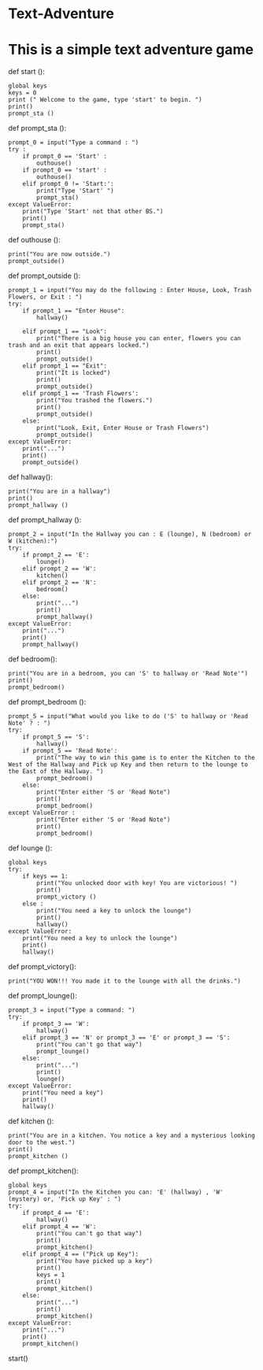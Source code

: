 # Text-Adventure
# This is a simple text adventure game

def start ():

    global keys
    keys = 0
    print (" Welcome to the game, type 'start' to begin. ")
    print()
    prompt_sta ()

def prompt_sta ():

    prompt_0 = input("Type a command : ")
    try :
        if prompt_0 == 'Start' :
            outhouse()
        if prompt_0 == 'start' :
            outhouse()
        elif prompt_0 != 'Start:':
            print("Type 'Start' ")
            prompt_sta()
    except ValueError:
        print("Type 'Start' not that other BS.")
        print()
        prompt_sta()

def outhouse ():

    print("You are now outside.")
    prompt_outside()

def prompt_outside ():

    prompt_1 = input("You may do the following : Enter House, Look, Trash Flowers, or Exit : ")
    try:
        if prompt_1 == "Enter House":
            hallway()

        elif prompt_1 == "Look":
            print("There is a big house you can enter, flowers you can trash and an exit that appears locked.")
            print()
            prompt_outside()
        elif prompt_1 == "Exit":
            print("It is locked")
            print()
            prompt_outside()
        elif prompt_1 == 'Trash Flowers':
            print("You trashed the flowers.")
            print()
            prompt_outside()
        else:
            print("Look, Exit, Enter House or Trash Flowers")
            prompt_outside()
    except ValueError:
        print("...")
        print()
        prompt_outside()

def hallway():

    print("You are in a hallway")
    print()
    prompt_hallway ()

def prompt_hallway ():

    prompt_2 = input("In the Hallway you can : E (lounge), N (bedroom) or W (kitchen):")
    try:
        if prompt_2 == 'E':
            lounge()
        elif prompt_2 == 'W':
            kitchen()
        elif prompt_2 == 'N':
            bedroom()
        else:
            print("...")
            print()
            prompt_hallway()
    except ValueError:
        print("...")
        print()
        prompt_hallway()

def bedroom():

    print("You are in a bedroom, you can 'S' to hallway or 'Read Note'")
    print()
    prompt_bedroom()

def prompt_bedroom ():

    prompt_5 = input("What would you like to do ('S' to hallway or 'Read Note' ? : ")
    try:
        if prompt_5 == 'S':
            hallway()
        if prompt_5 == 'Read Note':
            print("The way to win this game is to enter the Kitchen to the West of the Hallway and Pick up Key and then return to the lounge to the East of the Hallway. ")
            prompt_bedroom()
        else:
            print("Enter either 'S or 'Read Note")
            print()
            prompt_bedroom()
    except ValueError :
            print("Enter either 'S or 'Read Note")
            print()
            prompt_bedroom()


def lounge ():

    global keys
    try:
        if keys == 1:
            print("You unlocked door with key! You are victorious! ")
            print()
            prompt_victory ()
        else :
            print("You need a key to unlock the lounge")
            print()
            hallway()
    except ValueError:
        print("You need a key to unlock the lounge")
        print()
        hallway()

def prompt_victory():

    print("YOU WON!!! You made it to the lounge with all the drinks.")

def prompt_lounge():

    prompt_3 = input("Type a command: ")
    try:
        if prompt_3 == 'W':
            hallway()
        elif prompt_3 == 'N' or prompt_3 == 'E' or prompt_3 == 'S':
            print("You can't go that way")
            prompt_lounge()
        else:
            print("...")
            print()
            lounge()
    except ValueError:
        print("You need a key")
        print()
        hallway()

def kitchen ():

    print("You are in a kitchen. You notice a key and a mysterious looking door to the west.")
    print()
    prompt_kitchen ()

def prompt_kitchen():

    global keys
    prompt_4 = input("In the Kitchen you can: 'E' (hallway) , 'W' (mystery) or, 'Pick up Key' : ")
    try:
        if prompt_4 == 'E':
            hallway()
        elif prompt_4 == 'W':
            print("You can't go that way")
            print()
            prompt_kitchen()
        elif prompt_4 == ("Pick up Key"):
            print("You have picked up a key")
            print()
            keys = 1
            print()
            prompt_kitchen()
        else:
            print("...")
            print()
            prompt_kitchen()
    except ValueError:
        print("...")
        print()
        prompt_kitchen()

start()


